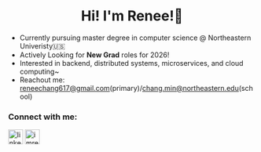<h1 align="center">
  Hi! I'm Renee!👋
<!-- <a href="https://git.io/typing-svg"><img src="https://readme-typing-svg.demolab.com?font=Fira+Code&size=25&pause=1000&width=435&lines=Hi!+I'm+Renee%F0%9F%91%8B;Welcome+to+my+Github~" alt="Typing SVG" /></a> -->
</h1>

- Currently pursuing master degree in computer science @ Northeastern Univeristy🇺🇸
- Actively Looking for **New Grad** roles for 2026!
- Interested in backend, distributed systems, microservices, and cloud computing~
- Reachout me: reneechang617@gmail.com(primary)/chang.min@northeastern.edu(school)

<h3 align="left">Connect with me:</h3>
<p align="left">
<a href="https://www.linkedin.com/in/renee617/" target="blank"><img align="center" src="https://raw.githubusercontent.com/rahuldkjain/github-profile-readme-generator/master/src/images/icons/Social/linked-in-alt.svg" alt="linkedin.com/in/renee617/" height="30" width="30" /></a>
<a href="https://www.instagram.com/imrenee_0617/" target="blank"><img align="center" src="https://raw.githubusercontent.com/rahuldkjain/github-profile-readme-generator/master/src/images/icons/Social/instagram.svg" alt="imrenee_0617" height="30" width="30" /></a>
</p>

<!---
Reneechang17/Reneechang17 is a ✨ special ✨ repository because its `README.md` (this file) appears on your GitHub profile.
You can click the Preview link to take a look at your changes.
--->
